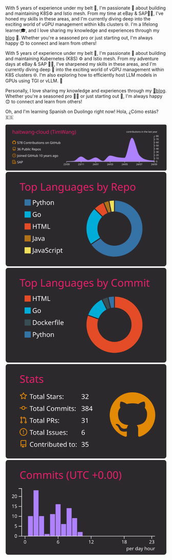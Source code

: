 With 5 years of experience under my belt 🔧, I'm passionate 💪 about building and maintaining K8S⚙️ and Istio mesh. From my time at eBay & SAP👨‍💻, I've honed my skills in these areas, and I'm currently diving deep into the exciting world of vGPU management within k8s clusters 🌐. I'm a lifelong learner🎓, and I love sharing my knowledge and experiences through my [blog](https://tim-wang-tecg-blog.pages.dev/) 📖. Whether you're a seasoned pro or just starting out, I'm always happy 😊 to connect and learn from others!

With 5 years of experience under my belt 🔧, I'm passionate 💪 about building and maintaining Kubernetes (K8S) ⚙️ and Istio mesh. From my adventure days at eBay & SAP 👨‍💻, I've sharpened my skills in these areas, and I'm currently diving deep 🌊 into the exciting world of vGPU management within K8S clusters 🌐. I'm also exploring how to efficiently host LLM models in GPUs using TGI or vLLM. 🚀

Personally, I love sharing my knowledge and experiences through my [📖blog](https://tim-wang-tecg-blog.pages.dev/). Whether you're a seasoned pro 🧙‍♂️ or just starting out 🌱, I'm always happy 😊 to connect and learn from others!

Oh, and I'm learning Spanish on Duolingo right now! Hola, ¿Cómo estás? 🇪🇸



[![](https://raw.githubusercontent.com/haitwang-cloud/haitwang-cloud/master/profile-summary-card-output/monokai/0-profile-details.svg)](https://github.com/vn7n24fzkq/github-profile-summary-cards)
[![](https://raw.githubusercontent.com/haitwang-cloud/haitwang-cloud/master/profile-summary-card-output/monokai/1-repos-per-language.svg)](https://github.com/vn7n24fzkq/github-profile-summary-cards) [![](https://raw.githubusercontent.com/haitwang-cloud/haitwang-cloud/master/profile-summary-card-output/monokai/2-most-commit-language.svg)](https://github.com/vn7n24fzkq/github-profile-summary-cards)
[![](https://raw.githubusercontent.com/haitwang-cloud/haitwang-cloud/master/profile-summary-card-output/monokai/3-stats.svg)](https://github.com/vn7n24fzkq/github-profile-summary-cards) [![](https://raw.githubusercontent.com/haitwang-cloud/haitwang-cloud/master/profile-summary-card-output/monokai/4-productive-time.svg)](https://github.com/vn7n24fzkq/github-profile-summary-cards)


